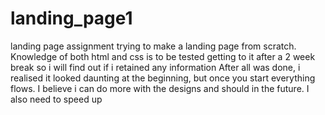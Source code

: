 # landing_page1
landing page assignment
trying to make a landing page from scratch.
Knowledge of both html and css is to be tested
getting to it after a 2 week break so i will find out if i retained any information
After all was done, i realised it looked daunting at the beginning, but once you start everything flows.
I believe i can do more with the designs and should in the future.
I also need to speed up